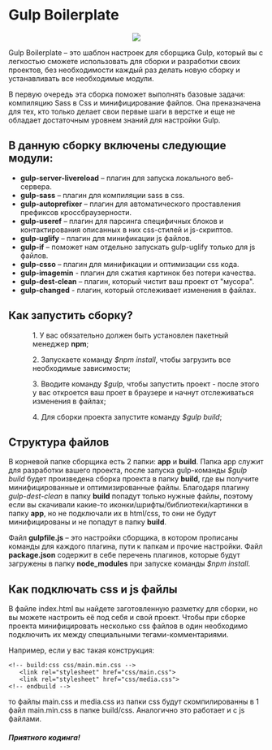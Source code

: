 # Gulp Boilerplate

<p align="center">
  <img src ="https://pp.vk.me/c837734/v837734384/231dc/5YIRXQQTLnE.jpg" />
</p>

Gulp Boilerplate – это шаблон настроек для сборщика Gulp, который вы с легкостью сможете использовать для сборки и разработки своих проектов, без необходимости каждый раз делать новую сборку и устанавливать все необходимые модули.

В первую очередь эта сборка поможет выполнять базовые задачи: компиляцию Sass в Css и минифицирование файлов. Она преназначена для тех, кто только делает свои первые шаги в верстке и еще не обладает достаточным уровнем знаний для настройки Gulp.

<h2>В данную сборку включены следующие модули:</h2>
<ul>
<li><b>gulp-server-livereload</b> –  плагин для запуска локального веб-сервера.</li>
<li><b>gulp-sass</b> – плагин для компиляции sass в css.</li>
<li><b>gulp-autoprefixer</b> – плагин для автоматического проставления префиксов кроссбраузерности.</li>
<li><b>gulp-useref</b> – плагин для парсинга специфичных блоков и контактирования описанных в них css-стилей и js-скриптов.</li>
<li><b>gulp-uglify</b> – плагин для минификации js файлов.</li>
<li><b>gulp-if</b> – поможет нам отдельно запускать gulp-uglify только для js файлов. </li>
<li><b>gulp-csso</b> – плагин для минификации и оптимизации css кода.</li>
<li><b>gulp-imagemin</b> - плагин для сжатия картинок без потери качества.</li>
<li><b>gulp-dest-clean</b> – плагин, который чистит ваш проект от "мусора".</li>
<li><b>gulp-changed</b> - плагин, который отслеживает изменения в файлах.</li>
</ul>

<h2>Как запустить сборку?</h2>
<ul>
<ol>1. У вас обязательно должен быть установлен пакетный менеджер <b>npm</b>;</ol>
<ol>2. Запускаете команду <i>$npm install</i>, чтобы загрузить все необходимые зависимости;</ol>
<ol>3. Вводите команду <i>$gulp</i>, чтобы запустить проект - после этого у вас откроется ваш проет в браузере и начнут отслеживаться изменения в файлах;</ol>
<ol>4. Для сборки проекта запустите команду <i>$gulp build</i>;</ol>
</ul>

<h2>Структура файлов</h2>
В корневой папке сборщика есть 2 папки: <b>app</b> и <b>build</b>. Папка app служит для разработки вашего проекта, после запуска gulp-команды <i>$gulp build</i> будет произведена сборка проекта в папку <b>build</b>, где вы получите минифицированные и оптимизированные файлы. Благодаря плагину <i>gulp-dest-clean</i> в папку <b>build</b> попадут только нужные файлы, поэтому если вы скачивали какие-то иконки/шрифты/библиотеки/картинки в папку <b>app</b>, но не подключали их в html/css, то они не будут минифицированы и не попадут в папку <b>build</b>.

Файл <b>gulpfile.js</b> – это настройки сборщика, в котором прописаны команды для каждого плагина, пути к папкам и прочие настройки.
Файл <b>package.json</b> содержит в себе перечень плагинов, которые будут загружены в папку <b>node_modules</b> при запуске команды <i>$npm install</i>. 

<h2>Как подключать css и js файлы</h2>
В файле index.html вы найдете заготовленную разметку для сборки, но вы можете настроить её под себя и свой проект. Чтобы при сборке проекта минифицировать несколько css файлов в один необходимо подключить их между специальными тегами-комментариями. 

Например, если у вас такая конструкция: <br/>
```
<!-- build:css css/main.min.css -->
   <link rel="stylesheet" href="css/main.css">
   <link rel="stylesheet" href="css/media.css">
<!-- endbuild -->
```
то файлы main.css и media.css из папки css будут скомпилированны в 1 файл main.min.css в папке build/css. Аналогично это работает и с js файлами.

<h4><i>Приятного кодинга!</i><h4>
